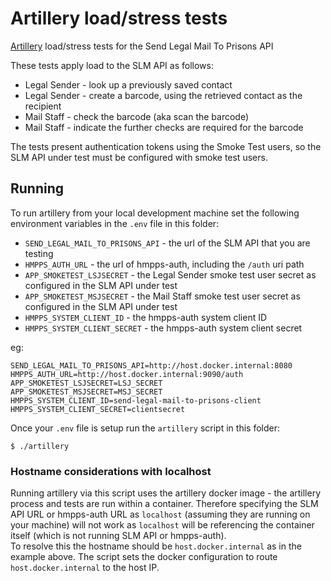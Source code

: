 # Artillery load/stress tests
[Artillery](https://artillery.io) load/stress tests for the Send Legal Mail To Prisons API

These tests apply load to the SLM API as follows:

* Legal Sender - look up a previously saved contact
* Legal Sender - create a barcode, using the retrieved contact as the recipient
* Mail Staff - check the barcode (aka scan the barcode)
* Mail Staff - indicate the further checks are required for the barcode

The tests present authentication tokens using the Smoke Test users, so the SLM API under test must be configured with
smoke test users.

## Running
To run artillery from your local development machine set the following environment variables in the `.env` file in this
folder:

* `SEND_LEGAL_MAIL_TO_PRISONS_API` - the url of the SLM API that you are testing
* `HMPPS_AUTH_URL` - the url of hmpps-auth, including the `/auth` uri path
* `APP_SMOKETEST_LSJSECRET` - the Legal Sender smoke test user secret as configured in the SLM API under test
* `APP_SMOKETEST_MSJSECRET` - the Mail Staff smoke test user secret as configured in the SLM API under test
* `HMPPS_SYSTEM_CLIENT_ID` - the hmpps-auth system client ID
* `HMPPS_SYSTEM_CLIENT_SECRET` - the hmpps-auth system client secret

eg:
```
SEND_LEGAL_MAIL_TO_PRISONS_API=http://host.docker.internal:8080
HMPPS_AUTH_URL=http://host.docker.internal:9090/auth
APP_SMOKETEST_LSJSECRET=LSJ_SECRET
APP_SMOKETEST_MSJSECRET=MSJ_SECRET
HMPPS_SYSTEM_CLIENT_ID=send-legal-mail-to-prisons-client
HMPPS_SYSTEM_CLIENT_SECRET=clientsecret
```

Once your `.env` file is setup run the `artillery` script in this folder:
```
$ ./artillery
```

### Hostname considerations with localhost
Running artillery via this script uses the artillery docker image - the artillery process and tests are run within a 
container. Therefore specifying the SLM API URL or hmpps-auth URL as `localhost` (assuming they are running on your
machine) will not work as `localhost` will be referencing the container itself (which is not running SLM API or hmpps-auth).  
To resolve this the hostname should be `host.docker.internal` as in the example above. The script sets the docker
configuration to route `host.docker.internal` to the host IP.



